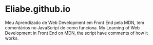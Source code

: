 # Eliabe.github.io
Meu Aprendizado de Web Development em Front End pela MDN, tem comentários no JavaScript de como funciona.
My Learning of Web Development in Front End on MDN, the script have comments of how it works.
